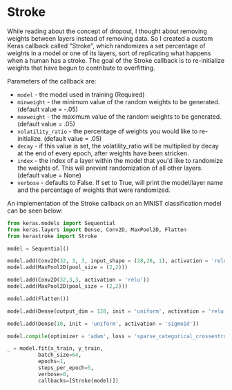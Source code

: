 # Stroke
While reading about the concept of dropout, I thought about removing weights between layers instead of removing data. So I created a custom Keras callback called "Stroke", which randomizes a set percentage of weights in a model or one of its layers, sort of replicating what happens when a human has a stroke. The goal of the Stroke callback is to re-initialize weights that have begun to contribute to overfitting.

Parameters of the callback are:

* `model` - the model used in training (Required)
* `minweight` - the minimum value of the random weights to be generated. (default value = -.05)
* `maxweight` - the maximum value of the random weights to be generated. (default value = .05)
* `volatility_ratio` - the percentage of weights you would like to re-initialize. (default value = .05)
*  `decay` - if this value is set, the volatility_ratio will be multiplied by decay at the end of every epoch, after weights have been stricken.
* `index` - the index of a layer within the model that you'd like to randomize the weights of. This will prevent randomization of all other layers. (default value = None)
* `verbose` - defaults to False. If set to True, will print the model/layer name and the percentage of weights that were randomized.

An implementation of the Stroke callback on an MNIST classification model can be seen below:

```python
from keras.models import Sequential
from keras.layers import Dense, Conv2D, MaxPool2D, Flatten
from kerastroke import Stroke

model = Sequential()

model.add(Conv2D(32, 3, 3, input_shape = (28,28, 1), activation = 'relu'))
model.add(MaxPool2D(pool_size = (2,2)))

model.add(Conv2D(32,3,3, activation = 'relu'))
model.add(MaxPool2D(pool_size = (2,2)))

model.add(Flatten())

model.add(Dense(output_dim = 128, init = 'uniform', activation = 'relu'))

model.add(Dense(10, init = 'uniform', activation = 'sigmoid'))

model.compile(optimizer = 'adam', loss = 'sparse_categorical_crossentropy', metrics = ['accuracy'])

_ = model.fit(x_train, y_train,
          batch_size=64,
          epochs=1,
          steps_per_epoch=5,
          verbose=0,
          callbacks=[Stroke(model)])
